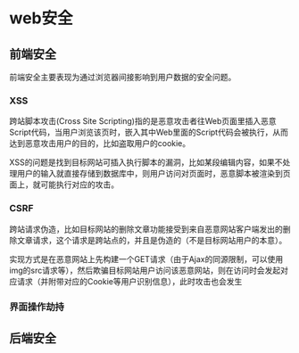 web安全
===

## 前端安全
前端安全主要表现为通过浏览器间接影响到用户数据的安全问题。

### XSS
跨站脚本攻击(Cross Site Scripting)指的是恶意攻击者往Web页面里插入恶意Script代码，当用户浏览该页时，嵌入其中Web里面的Script代码会被执行，从而达到恶意攻击用户的目的，比如盗取用户的cookie。

XSS的问题是找到目标网站可插入执行脚本的漏洞，比如某段编辑内容，如果不处理用户的输入就直接存储到数据库中，则用户访问对页面时，恶意脚本被渲染到页面上，就可能执行对应的攻击。

### CSRF
跨站请求伪造，比如目标网站的删除文章功能接受到来自恶意网站客户端发出的删除文章请求，这个请求是跨站点的，并且是伪造的（不是目标网站用户的本意）。

实现方式是在恶意网站上先构建一个GET请求（由于Ajax的同源限制，可以使用img的src请求等），然后欺骗目标网站用户访问该恶意网站，则在访问时会发起对应请求（并附带对应的Cookie等用户识别信息），此时攻击也会发生

### 界面操作劫持


## 后端安全

